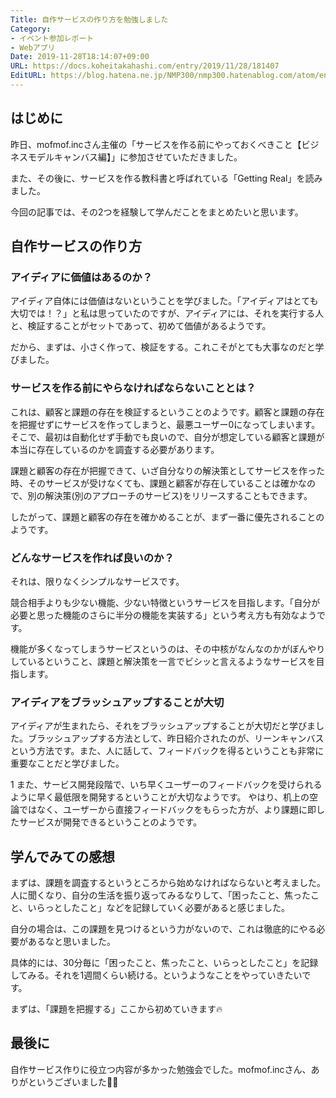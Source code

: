 ```yaml
---
Title: 自作サービスの作り方を勉強しました
Category:
- イベント参加レポート
- Webアプリ
Date: 2019-11-28T18:14:07+09:00
URL: https://docs.koheitakahashi.com/entry/2019/11/28/181407
EditURL: https://blog.hatena.ne.jp/NMP300/nmp300.hatenablog.com/atom/entry/26006613472745286
---
```


## はじめに

昨日、mofmof.incさん主催の「サービスを作る前にやっておくべきこと【ビジネスモデルキャンバス編】」に参加させていただきました。

また、その後に、サービスを作る教科書と呼ばれている「Getting Real」を読みました。

今回の記事では、その2つを経験して学んだことをまとめたいと思います。

## 自作サービスの作り方

### アイディアに価値はあるのか？

アイディア自体には価値はないということを学びました。「アイディアはとても大切では！？」と私は思っていたのですが、アイディアには、それを実行する人と、検証することがセットであって、初めて価値があるようです。

だから、まずは、小さく作って、検証をする。これこそがとても大事なのだと学びました。

### サービスを作る前にやらなければならないこととは？

これは、顧客と課題の存在を検証するということのようです。顧客と課題の存在を把握せずにサービスを作ってしまうと、最悪ユーザー0になってしまいます。そこで、最初は自動化せず手動でも良いので、自分が想定している顧客と課題が本当に存在しているのかを調査する必要があります。

課題と顧客の存在が把握できて、いざ自分なりの解決策としてサービスを作った時、そのサービスが受けなくても、課題と顧客が存在していることは確かなので、別の解決策(別のアプローチのサービス)をリリースすることもできます。

したがって、課題と顧客の存在を確かめることが、まず一番に優先されることのようです。

### どんなサービスを作れば良いのか？

それは、限りなくシンプルなサービスです。

競合相手よりも少ない機能、少ない特徴というサービスを目指します。「自分が必要と思った機能のさらに半分の機能を実装する」という考え方も有効なようです。

機能が多くなってしまうサービスというのは、その中核がなんなのかがぼんやりしているということ、課題と解決策を一言でビシッと言えるようなサービスを目指します。


### アイディアをブラッシュアップすることが大切

アイディアが生まれたら、それをブラッシュアップすることが大切だと学びました。ブラッシュアップする方法として、昨日紹介されたのが、リーンキャンバスという方法です。また、人に話して、フィードバックを得るということも非常に重要なことだと学びました。

1
また、サービス開発段階で、いち早くユーザーのフィードバックを受けられるように早く最低限を開発するということが大切なようです。
やはり、机上の空論ではなく、ユーザーから直接フィードバックをもらった方が、より課題に即したサービスが開発できるということのようです。


## 学んでみての感想

まずは、課題を調査するというところから始めなければならないと考えました。人に聞くなり、自分の生活を振り返ってみるなりして、「困ったこと、焦ったこと、いらっとしたこと」などを記録していく必要があると感じました。

自分の場合は、この課題を見つけるという力がないので、これは徹底的にやる必要があるなと思いました。

具体的には、30分毎に「困ったこと、焦ったこと、いらっとしたこと」を記録してみる。それを1週間くらい続ける。というようなことをやっていきたいです。

まずは、「課題を把握する」ここから初めていきます🔥

## 最後に

自作サービス作りに役立つ内容が多かった勉強会でした。mofmof.incさん、ありがというございました🙇‍♂️
